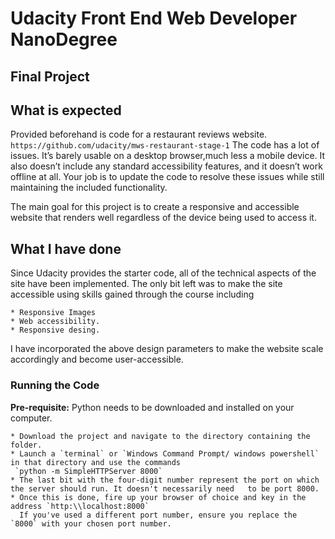 # Udacity Front End Web Developer NanoDegree

## Final Project

## What is expected

Provided beforehand is code for a restaurant reviews website. `https://github.com/udacity/mws-restaurant-stage-1`
The code has a lot of issues. It’s barely usable on a desktop browser,much less a mobile device. It also doesn’t include any standard accessibility features, and it doesn’t work offline at all. Your job is to update the code to resolve these issues while still maintaining the included functionality.

The main goal for this project is to create a responsive and accessible website that renders well regardless of the device being used to access it.


## What I have done
Since Udacity provides the starter code, all of the technical aspects of the site have been implemented.
The only bit left was to make the site accessible using skills gained through the course including

    * Responsive Images
    * Web accessibility.
    * Responsive desing.

I have incorporated the above design parameters to make the website scale accordingly and become user-accessible.

### Running the Code

**Pre-requisite:** Python needs to be downloaded and installed on your computer.

    * Download the project and navigate to the directory containing the folder.
    * Launch a `terminal` or `Windows Command Prompt/ windows powershell` in that directory and use the commands
     `python -m SimpleHTTPServer 8000`
    * The last bit with the four-digit number represent the port on which the server should run. It doesn't necessarily need   to be port 8000.
    * Once this is done, fire up your browser of choice and key in the address `http:\\localhost:8000`
      If you've used a different port number, ensure you replace the `8000` with your chosen port number.


